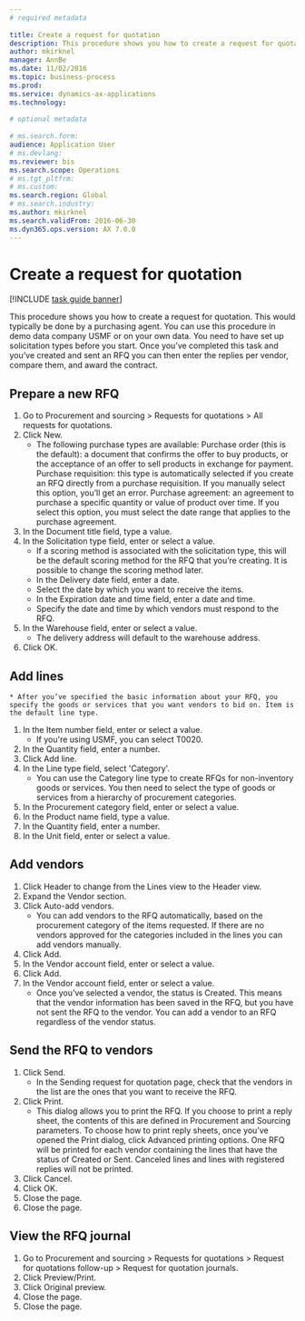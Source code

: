 ```yaml
--- 
# required metadata 
 
title: Create a request for quotation
description: This procedure shows you how to create a request for quotation. 
author: mkirknel
manager: AnnBe 
ms.date: 11/02/2016
ms.topic: business-process 
ms.prod:  
ms.service: dynamics-ax-applications 
ms.technology:  
 
# optional metadata 
 
# ms.search.form:   
audience: Application User 
# ms.devlang:  
ms.reviewer: bis
ms.search.scope: Operations 
# ms.tgt_pltfrm:  
# ms.custom:  
ms.search.region: Global
# ms.search.industry: 
ms.author: mkirknel
ms.search.validFrom: 2016-06-30 
ms.dyn365.ops.version: AX 7.0.0 
---
```

# Create a request for quotation

[!INCLUDE [task guide banner](../../includes/task-guide-banner.md)]

This procedure shows you how to create a request for quotation. This would typically be done by a purchasing agent. You can use this procedure in demo data company USMF or on your own data. You need to have set up solicitation types before you start. Once you’ve completed this task and you’ve created and sent an RFQ you can then enter the replies per vendor, compare them, and award the contract.


## Prepare a new RFQ
1. Go to Procurement and sourcing > Requests for quotations > All requests for quotations.
2. Click New.
    * The following purchase types are available: Purchase order (this is the default): a document that confirms the offer to buy products, or the acceptance of an offer to sell products in exchange for payment. Purchase requisition: this type is automatically selected if you create an RFQ directly from a purchase requisition. If you manually select this option, you’ll get an error. Purchase agreement: an agreement to purchase a specific quantity or value of product over time. If you select this option, you must select the date range that applies to the purchase agreement.  
3. In the Document title field, type a value.
4. In the Solicitation type field, enter or select a value.
    * If a scoring method is associated with the solicitation type, this will be the default scoring method for the RFQ that you’re creating. It is possible to change the scoring method later.  
    * In the Delivery date field, enter a date.  
    * Select the date by which you want to receive the items.  
    * In the Expiration date and time field, enter a date and time.  
    * Specify the date and time by which vendors must respond to the RFQ.  
5. In the Warehouse field, enter or select a value.
    * The delivery address will default to the warehouse address.  
6. Click OK.

## Add lines
    * After you’ve specified the basic information about your RFQ, you specify the goods or services that you want vendors to bid on. Item is the default line type.   
1. In the Item number field, enter or select a value.
    * If you're using USMF, you can select T0020.  
2. In the Quantity field, enter a number.
3. Click Add line.
4. In the Line type field, select 'Category'.
    * You can use the Category line type to create RFQs for non-inventory goods or services. You then need to select the type of goods or services from a hierarchy of procurement categories.  
5. In the Procurement category field, enter or select a value.
6. In the Product name field, type a value.
7. In the Quantity field, enter a number.
8. In the Unit field, enter or select a value.

## Add vendors
1. Click Header to change from the Lines view to the Header view. 
2. Expand the Vendor section.
3. Click Auto-add vendors.
    * You can add vendors to the RFQ automatically, based on the procurement category of the items requested. If there are no vendors approved for the categories included in the lines you can add vendors manually.  
4. Click Add.
5. In the Vendor account field, enter or select a value.
6. Click Add.
7. In the Vendor account field, enter or select a value.
    * Once you’ve selected a vendor, the status is Created. This means that the vendor information has been saved in the RFQ, but you have not sent the RFQ to the vendor. You can add a vendor to an RFQ regardless of the vendor status.  

## Send the RFQ to vendors
1. Click Send.
    * In the Sending request for quotation page, check that the vendors in the list are the ones that you want to receive the RFQ.  
2. Click Print.
    * This dialog allows you to print the RFQ. If you choose to print a reply sheet, the contents of this are defined in Procurement and Sourcing parameters. To choose how to print reply sheets, once you’ve opened the Print dialog, click Advanced printing options. One RFQ will be printed for each vendor containing the lines that have the status of Created or Sent. Canceled lines and lines with registered replies will not be printed.   
3. Click Cancel.
4. Click OK.
5. Close the page.
6. Close the page.

## View the RFQ journal
1. Go to Procurement and sourcing > Requests for quotations > Request for quotations follow-up > Request for quotation journals.
2. Click Preview/Print.
3. Click Original preview.
4. Close the page.
5. Close the page.

